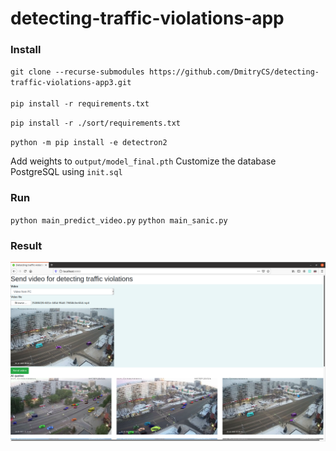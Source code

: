 # detecting-traffic-violations-app
### Install
`git clone --recurse-submodules https://github.com/DmitryCS/detecting-traffic-violations-app3.git`
<br><br>
`pip install -r requirements.txt`

`pip install -r ./sort/requirements.txt`

`python -m pip install -e detectron2`

Add weights to `output/model_final.pth`
Сustomize the database PostgreSQL using `init.sql`

### Run
`python main_predict_video.py`
`python main_sanic.py`

### Result
![alt text](https://raw.githubusercontent.com/DmitryCS/detecting-traffic-violations-app/master/images/main_screen.png)